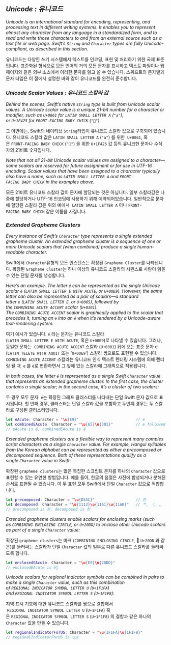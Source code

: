 ## *Unicode : 유니코드*

*Unicode is an international standard for encoding, representing, and processing text in different writing systems. It enables you to represent almost any character from any language in a standardized form, and to read and write those characters to and from an external source such as a text file or web page. Swift’s `String` and `Character` types are fully Unicode-compliant, as described in this section.*

유니코드는 다양한 쓰기 시스템에서 텍스트를 인코딩, 표현 및 처리하기 위한 국제 표준입니다. 표준화된 형식으로 모든 언어의 거의 모든 문자를 표시하고 텍스트 파일이나 웹 페이지와 같은 외부 소스에서 이러한 문자를 읽고 쓸 수 있습니다. 스위프트의 문자열과 문자 타입은 이 절에서 설명한 바와 같이 유니코드를 완전히 준수합니다. 

### *Unicode Scalar Values : 유니코드 스칼라 값*

*Behind the scenes, Swift’s native `String` type is built from Unicode scalar values. A Unicode scalar value is a unique 21-bit number for a character or modifier, such as `U+0061` for `LATIN SMALL LETTER A` (`"a"`), or `U+1F425` for `FRONT-FACING BABY CHICK` (`"🐥"`).*

그 이면에는, Swift의 네이티브  `String`타입이 유니코드 스칼라 값으로 구축되어 있습니다. 유니코드 스칼라 값은 `LATIN SMALL LETTER A` (`"a"`) 를 위한  `U+0061`, 혹은 `FRONT-FACING BABY CHICK` (`"🐥"`) 을 위한 `U+1F425` 값 등의 유니크한 문자나 수식자의 21비트 숫자입니다.

*Note that not all 21-bit Unicode scalar values are assigned to a character—some scalars are reserved for future assignment or for use in UTF-16 encoding. Scalar values that have been assigned to a character typically also have a name, such as `LATIN SMALL LETTER A` and `FRONT-FACING BABY CHICK` in the examples above.*

모든 21비트 유니코드 스칼라 값이 문자에 할당되는 것은 아닙니다. 일부 스칼라값은 나중에 할당하거나 UTF-16 인코딩에 사용하기 위해 예약되어있습니다. 일반적으로 문자에 할당된 스칼라 값은 위의 예에서  `LATIN SMALL LETTER A` 이나 `FRONT-FACING BABY CHICK` 같은 이름을 가집니다.



### *Extended Grapheme Clusters*

*Every instance of Swift’s `Character` type represents a single extended grapheme cluster. An extended grapheme cluster is a sequence of one or more Unicode scalars that (when combined) produce a single human-readable character.*

Swift에서 `Character`유형의 모든 인스턴스는 확장된 `Grapheme Cluster`를 나타냅니다. 확장된 `Grapheme Cluster`는 하나 이상의 유니코드 스칼라의 시퀀스로 사람이 읽을 수 있는 단일 문자를 생성합니다. 

*Here’s an example. The letter `é` can be represented as the single Unicode scalar `é` (`LATIN SMALL LETTER E WITH ACUTE`, or `U+00E9`). However, the same letter can also be represented as a pair of scalars—a standard letter `e` (`LATIN SMALL LETTER E`, or `U+0065`), followed by the `COMBINING ACUTE ACCENT` scalar (`U+0301`). The `COMBINING ACUTE ACCENT` scalar is graphically applied to the scalar that precedes it, turning an `e` into an `é` when it’s rendered by a Unicode-aware text-rendering system.*

여기 예시가 있습니다. `é` 라는 문자는 유니코드 스칼라 (`LATIN SMALL LETTER E WITH ACUTE`, 혹은 `U+00E9`)로 나타낼 수 있습니다. 그러나, 동일한 문자는  `COMBINING ACUTE ACCENT` 스칼라 (`U+0301`) 뒤에 오는 표준 문자 e (`LATIN TELETE WITH AQUIT` 또는 '`U+00E9`') 스칼라 쌍으로도 표현될 수 있습니다. `COMBINING ACUTE ACCENT` 스칼라는 유니코드 인식 텍스트 렌더링 시스템에 의해 렌더링 될 때  `e` 를 `é`로 변환하면서 그 앞에 있는 스칼라에 그래픽으로 적용됩니다. 

*In both cases, the letter `é` is represented as a single Swift `Character` value that represents an extended grapheme cluster. In the first case, the cluster contains a single scalar; in the second case, it’s a cluster of two scalars:*

두 경우 모두 문자  `é`는 확장된 그래프 클러스터를 나타내는 단일 Swift 문자 값으로 표시됩니다. 첫 번째 경우, 클러스터는 단일 스칼라 값을 포함하고 두번쨰 경우는 두 스칼라로 구성된 클러스터입니다.

```swift
let eAcute: Character = "\u{E9}"                         // é
let combinedEAcute: Character = "\u{65}\u{301}"          // e followed by ́
// eAcute is é, combinedEAcute is é
```

*Extended grapheme clusters are a flexible way to represent many complex script characters as a single `Character` value. For example, Hangul syllables from the Korean alphabet can be represented as either a precomposed or decomposed sequence. Both of these representations qualify as a single `Character` value in Swift:*

확장된 `grapheme clusters`는 많은 복잡한 스크립트 문자를 하나의 `Character` 값으로 표현할 수 있는 유연한 방법입니다. 예를 들어, 한글의 음절은 사전에 합성되거나 분해된 순서로 표현될 수 있습니다. 이 두 표현 모두 Swift에서 단일 `Character` 값으로 적합합니다.

```swift
let precomposed: Character = "\u{D55C}"                  // 한
let decomposed: Character = "\u{1112}\u{1161}\u{11AB}"   // ᄒ, ᅡ, ᆫ
// precomposed is 한, decomposed is 한
```

*Extended grapheme clusters enable scalars for enclosing marks (such as `COMBINING ENCLOSING CIRCLE`, or `U+20DD`) to enclose other Unicode scalars as part of a single `Character` value:*

확장된 `grapheme clusters`는 마크 (`COMBINING ENCLOSING CIRCLE`,  `U+20DD` 과 같은)를 둘러싸는 스칼라가 단일 `Character` 값의 일부로 다른 유니코드 스칼라를 둘러싸도록 합니다.

```swift
let enclosedEAcute: Character = "\u{E9}\u{20DD}"
// enclosedEAcute is é⃝
```

*Unicode scalars for regional indicator symbols can be combined in pairs to make a single `Character` value, such as this combination of `REGIONAL INDICATOR SYMBOL LETTER U` (`U+1F1FA`) and `REGIONAL INDICATOR SYMBOL LETTER S` (`U+1F1F8`):*

지역 표시 기호에 대한 유니코드 스칼라를 쌍으로 결합해서  `REGIONAL INDICATOR SYMBOL LETTER U` (`U+1F1FA`) 혹은 `REGIONAL INDICATOR SYMBOL LETTER S` (`U+1F1F8`) 의 결합과 같은 하나의 `Character` 값을 만들 수 있습니다.

```swift
let regionalIndicatorForUS: Character = "\u{1F1FA}\u{1F1F8}"
// regionalIndicatorForUS is 🇺🇸
```
